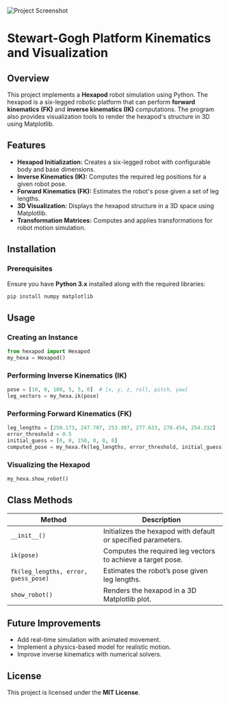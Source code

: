 ![Project Screenshot](https://github.com/user-attachments/assets/58fc6da1-4b60-4906-a448-17c98d5ac82c)
# Stewart-Gogh Platform Kinematics and Visualization

## Overview
This project implements a **Hexapod** robot simulation using Python. The hexapod is a six-legged robotic platform that can perform **forward kinematics (FK)** and **inverse kinematics (IK)** computations. The program also provides visualization tools to render the hexapod's structure in 3D using Matplotlib.

## Features
- **Hexapod Initialization:** Creates a six-legged robot with configurable body and base dimensions.
- **Inverse Kinematics (IK):** Computes the required leg positions for a given robot pose.
- **Forward Kinematics (FK):** Estimates the robot's pose given a set of leg lengths.
- **3D Visualization:** Displays the hexapod structure in a 3D space using Matplotlib.
- **Transformation Matrices:** Computes and applies transformations for robot motion simulation.

## Installation
### Prerequisites
Ensure you have **Python 3.x** installed along with the required libraries:
```sh
pip install numpy matplotlib
```

## Usage
### Creating an Instance
```python
from hexapod import Hexapod
my_hexa = Hexapod()
```

### Performing Inverse Kinematics (IK)
```python
pose = [10, 0, 100, 5, 5, 0]  # [x, y, z, roll, pitch, yaw]
leg_vectors = my_hexa.ik(pose)
```

### Performing Forward Kinematics (FK)
```python
leg_lengths = [250.173, 247.707, 253.307, 277.633, 278.454, 254.332]
error_threshold = 0.5
initial_guess = [0, 0, 150, 0, 0, 0]
computed_pose = my_hexa.fk(leg_lengths, error_threshold, initial_guess)
```

### Visualizing the Hexapod
```python
my_hexa.show_robot()
```

## Class Methods
| Method | Description |
|--------|-------------|
| `__init__()` | Initializes the hexapod with default or specified parameters. |
| `ik(pose)` | Computes the required leg vectors to achieve a target pose. |
| `fk(leg_lengths, error, guess_pose)` | Estimates the robot’s pose given leg lengths. |
| `show_robot()` | Renders the hexapod in a 3D Matplotlib plot. |

## Future Improvements
- Add real-time simulation with animated movement.
- Implement a physics-based model for realistic motion.
- Improve inverse kinematics with numerical solvers.

## License
This project is licensed under the **MIT License**.


